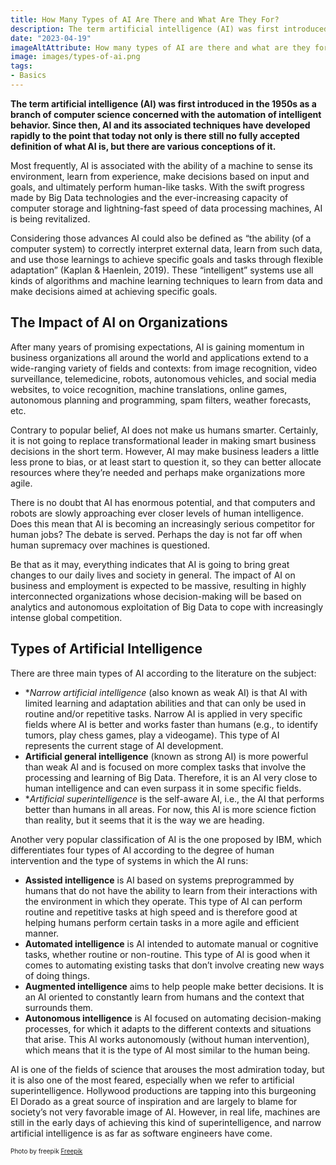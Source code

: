 ```yaml
---
title: How Many Types of AI Are There and What Are They For?
description: The term artificial intelligence (AI) was first introduced in the 1950s as a branch of computer science concerned with the automation of intelligent behavior. Since then, AI and its associated techniques have developed rapidly to the point that today not only is there still no fully accepted definition of what AI is, but there are various conceptions of it.
date: "2023-04-19"
imageAltAttribute: How many types of AI are there and what are they for?
image: images/types-of-ai.png
tags:
- Basics
---
```

**The term artificial intelligence (AI) was first introduced in the 1950s as a branch of computer science concerned with the automation of intelligent behavior. Since then, AI and its associated techniques have developed rapidly to the point that today not only is there still no fully accepted definition of what AI is, but there are various conceptions of it.**

Most frequently, AI is associated with the ability of a machine to sense its environment, learn from experience, make decisions based on input and goals, and ultimately perform human-like tasks. With the swift progress made by Big Data technologies and the ever-increasing capacity of computer storage and lightning-fast speed of data processing machines, AI is being revitalized. 

Considering those advances AI could also be defined as “the ability (of a computer system) to correctly interpret external data, learn from such data, and use those learnings to achieve specific goals and tasks through flexible adaptation” (Kaplan & Haenlein, 2019). These “intelligent” systems use all kinds of algorithms and machine learning techniques to learn from data and make decisions aimed at achieving specific goals.

## The Impact of AI on Organizations
After many years of promising expectations, AI is gaining momentum in business organizations all around the world and applications extend to a wide-ranging variety of fields and contexts: from image recognition, video surveillance, telemedicine, robots, autonomous vehicles, and social media websites, to voice recognition, machine translations, online games, autonomous planning and programming, spam filters, weather forecasts, etc. 

Contrary to popular belief, AI does not make us humans smarter. Certainly, it is not going to replace transformational leader in making smart business decisions in the short term. However, AI may make business leaders a little less prone to bias, or at least start to question it, so they can better allocate resources where they’re needed and perhaps make organizations more agile.

There is no doubt that AI has enormous potential, and that computers and robots are slowly approaching ever closer levels of human intelligence. Does this mean that AI is becoming an increasingly serious competitor for human jobs? The debate is served. Perhaps the day is not far off when human supremacy over machines is questioned. 

Be that as it may, everything indicates that AI is going to bring great changes to our daily lives and society in general. The impact of AI on business and employment is expected to be massive, resulting in highly interconnected organizations whose decision-making will be based on analytics and autonomous exploitation of Big Data to cope with increasingly intense global competition.
## Types of Artificial Intelligence
There are three main types of AI according to the literature on the subject:
- **Narrow artificial intelligence* (also known as weak AI) is that AI with limited learning and adaptation abilities and that can only be used in routine and/or repetitive tasks. Narrow AI is applied in very specific fields where AI is better and works faster than humans (e.g., to identify tumors, play chess games, play a videogame). This type of AI represents the current stage of AI development.
- **Artificial general intelligence** (known as strong AI) is more powerful than weak AI and is focused on more complex tasks that involve the processing and learning of Big Data. Therefore, it is an AI very close to human intelligence and can even surpass it in some specific fields.
- **Artificial superintelligence* is the self-aware AI, i.e., the AI that performs better than humans in all areas. For now, this AI is more science fiction than reality, but it seems that it is the way we are heading.

Another very popular classification of AI is the one proposed by IBM, which differentiates four types of AI according to the degree of human intervention and the type of systems in which the AI runs:
- **Assisted intelligence** is AI based on systems preprogrammed by humans that do not have the ability to learn from their interactions with the environment in which they operate. This type of AI can perform routine and repetitive tasks at high speed and is therefore good at helping humans perform certain tasks in a more agile and efficient manner.
- **Automated intelligence** is AI intended to automate manual or cognitive tasks, whether routine or non-routine. This type of AI is good when it comes to automating existing tasks that don’t involve creating new ways of doing things.
- **Augmented intelligence** aims to help people make better decisions. It is an AI oriented to constantly learn from humans and the context that surrounds them.
- **Autonomous intelligence** is AI focused on automating decision-making processes, for which it adapts to the different contexts and situations that arise. This AI works autonomously (without human intervention), which means that it is the type of AI most similar to the human being.

AI is one of the fields of science that arouses the most admiration today, but it is also one of the most feared, especially when we refer to artificial superintelligence. Hollywood productions are tapping into this burgeoning El Dorado as a great source of inspiration and are largely to blame for society’s not very favorable image of AI. However, in real life, machines are still in the early days of achieving this kind of superintelligence, and narrow artificial intelligence is as far as software engineers have come. 

<p style= "font-size:10px;">Photo by freepik <a href="https://www.freepik.es/foto-gratis/concepto-nube-ai-brazo-robotico_32471126.htm#query=AI&position=2&from_view=search&track=sph" target="_blank">Freepik</a></p>